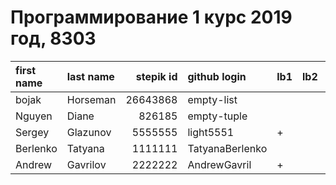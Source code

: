 # Программирование 1 курс 2019 год, 8303
| first name   | last name   |   stepik id | github login    | lb1   | lb2   | lb3   | lb4   | ts1   | ts2   | tp   | pj   |
|:-------------|:------------|------------:|:----------------|:------|:------|:------|:------|:------|:------|:-----|:-----|
| bojak        | Horseman    |    26643868 | empty-list      |       |       |       |       |       |       |      |      |
| Nguyen       | Diane       |      826185 | empty-tuple     |       |       |       |       |       |       |      |      |
| Sergey       | Glazunov    |     5555555 | light5551       | +     |       | +     | ?     |       |       |      |      |
| Berlenko     | Tatyana     |     1111111 | TatyanaBerlenko |       |       |       |       |       |       |      |      |
| Andrew       | Gavrilov    |     2222222 | AndrewGavril    | +     |       | +     |       |       |       |      |      |
